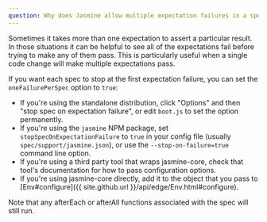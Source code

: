 ```yaml
---
question: Why does Jasmine allow multiple expectation failures in a spec? How can I disable that?
---
```


Sometimes it takes more than one expectation to assert a particular result. In
those situations it can be helpful to see all of the expectations fail before
trying to make any of them pass. This is particularly useful when a single code
change will make multiple expectations pass.

If you want each spec to stop at the first expectation failure, you can set the
`oneFailurePerSpec` option to `true`:

* If you're using the standalone distribution, click "Options" and then "stop
  spec on expectation failure", or edit `boot.js` to set the option permanently.
* If you're using the `jasmine` NPM package, set
  `stopSpecOnExpectationFailure` to `true` in your config file (usually 
  `spec/support/jasmine.json`), or use the `--stop-on-failure=true` command line
  option.
* If you're using a third party tool that wraps jasmine-core, check that tool's
  documentation for how to pass configuration options.
* If you're using jasmine-core directly, add it to the object that you pass to
  [Env#configure]({{ site.github.url }}/api/edge/Env.html#configure).

Note that any afterEach or afterAll functions associated with the spec will
still run.
